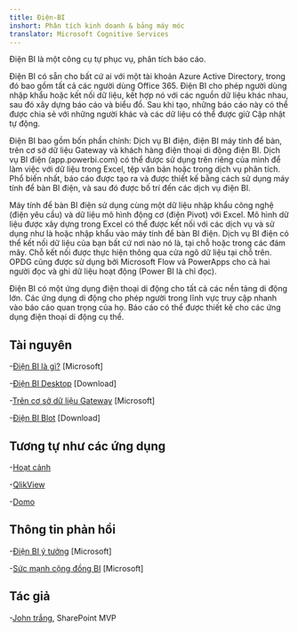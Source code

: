```yaml
---
title: Điện-BI
inshort: Phân tích kinh doanh & bảng máy móc
translator: Microsoft Cognitive Services
---
```


Điện BI là một công cụ tự phục vụ, phân tích báo cáo.

Điện BI có sẵn cho bất cứ ai với một tài khoản Azure Active Directory, trong đó bao gồm tất cả các người dùng Office 365. Điện BI cho phép người dùng nhập khẩu hoặc kết nối dữ liệu, kết hợp nó với các nguồn dữ liệu khác nhau, sau đó xây dựng báo cáo và biểu đồ. Sau khi tạo, những báo cáo này có thể được chia sẻ với những người khác và các dữ liệu có thể được giữ Cập nhật tự động.  

Điện BI bao gồm bốn phần chính: Dịch vụ BI điện, điện BI máy tính để bàn, trên cơ sở dữ liệu Gateway và khách hàng điện thoại di động điện BI. Dịch vụ BI điện (app.powerbi.com) có thể được sử dụng trên riêng của mình để làm việc với dữ liệu trong Excel, tệp văn bản hoặc trong dịch vụ phân tích. Phổ biến nhất, báo cáo được tạo ra và được thiết kế bằng cách sử dụng máy tính để bàn BI điện, và sau đó được bố trí đến các dịch vụ điện BI. 

Máy tính để bàn BI điện sử dụng cùng một dữ liệu nhập khẩu công nghệ (điện yêu cầu) và dữ liệu mô hình động cơ (điện Pivot) với Excel. Mô hình dữ liệu được xây dựng trong Excel có thể được kết nối với các dịch vụ và sử dụng như là hoặc nhập khẩu vào máy tính để bàn BI điện. 
Dịch vụ BI điện có thể kết nối dữ liệu của bạn bất cứ nơi nào nó là, tại chỗ hoặc trong các đám mây. Chỗ kết nối được thực hiện thông qua cửa ngõ dữ liệu tại chỗ trên. OPDG cũng được sử dụng bởi Microsoft Flow và PowerApps cho cả hai người đọc và ghi dữ liệu hoạt động (Power BI là chỉ đọc). 

Điện BI có một ứng dụng điện thoại di động cho tất cả các nền tảng di động lớn. Các ứng dụng di động cho phép người trong lĩnh vực truy cập nhanh vào báo cáo quan trọng của họ. Báo cáo có thể được thiết kế cho các ứng dụng điện thoại di động cụ thể.


Tài nguyên
---------

-[Điện BI là gì?](https://powerbi.microsoft.com/en-us/)
    \[Microsoft\]

-[Điện BI Desktop](https://powerbi.microsoft.com/en-us/desktop/)
    \[Download\]

-[Trên cơ sở dữ liệu Gateway](https://docs.microsoft.com/en-us/power-bi/service-gateway-onprem)
    \[Microsoft\]

-[Điện BI Blot](https://powerbi.microsoft.com/en-us/blog/)
    \[Download\]

Tương tự như các ứng dụng
--------------------

-[Hoạt cảnh](https://www.tableau.com/)

-[QlikView](http://global.qlik.com/)

-[Domo](https://www.domo.com/)

Thông tin phản hồi
---------

-[Điện BI ý tưởng](https://ideas.powerbi.com/forums/265200-power-bi-ideas)
    \[Microsoft\]

-[Sức mạnh cộng đồng BI](http://community.powerbi.com/)
    \[Microsoft\]

Tác giả
---------

-[John trắng](https://twitter.com/diverdown1964), SharePoint MVP

